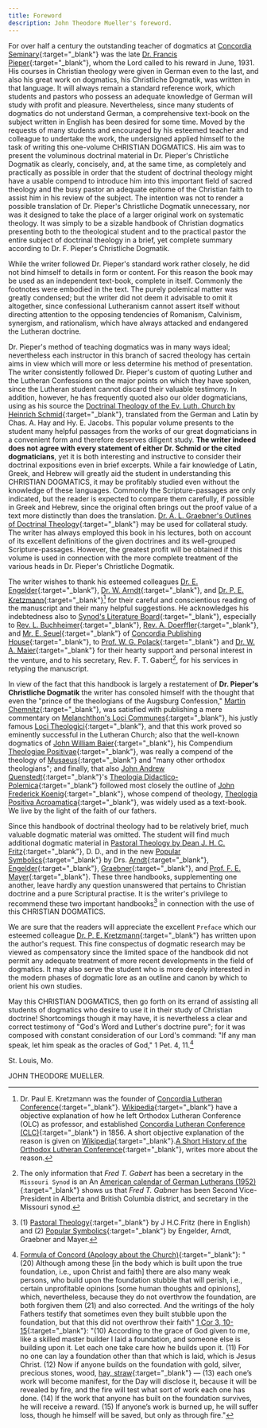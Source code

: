 ```yaml
---
title: Foreword
description: John Theodore Mueller's foreword.
---
```


For over half a century the outstanding teacher of dogmatics at [Concordia Seminary](https://www.csl.edu/){:target="_blank"} was the late [Dr. Francis Pieper](https://concordiahistoricalinstitute.org/presidents/president-pieper/){:target="_blank"}, whom the Lord called to his reward in June, 1931. His courses in Christian theology were given in German even to the last, and also his great work on dogmatics, his Christliche Dogmatik, was written in that language. It will always remain a standard reference work, which students and pastors who possess an adequate knowledge of German will study with profit and pleasure. Nevertheless, since many students of dogmatics do not understand German, a comprehensive text-book on the subject written in English has been desired for some time. Moved by the requests of many students and encouraged by his esteemed teacher and colleague to undertake the work, the undersigned applied himself to the task of writing this one-volume CHRISTIAN DOGMATICS. His aim was to present the voluminous doctrinal material in Dr. Pieper's Christliche Dogmatik as clearly, concisely, and, at the same time, as completely and practically as possible in order that the student of doctrinal theology might have a usable compend to introduce him into this important field of sacred theology and the busy pastor an adequate epitome of the Christian faith to assist him in his review of the subject. The intention was not to render a possible translation of Dr. Pieper's Christliche Dogmatik unnecessary, nor was it designed to take the place of a larger original work on systematic theology. It was simply to be a sizable handbook of Christian dogmatics presenting both to the theological student and to the practical pastor the entire subject of doctrinal theology in a brief, yet complete summary according to Dr. F. Pieper's Christliche Dogmatik.

While the writer followed Dr. Pieper's standard work rather closely, he did not bind himself to details in form or content. For this reason the book may be used as an independent text-book, complete in itself. Commonly the footnotes were embodied in the text. The purely polemical matter was greatly condensed; but the writer did not deem it advisable to omit it altogether, since confessional Lutheranism cannot assert itself without directing attention to the opposing tendencies of Romanism, Calvinism, synergism, and rationalism, which have always attacked and endangered the Lutheran doctrine.

Dr. Pieper's method of teaching dogmatics was in many ways ideal; nevertheless each instructor in this branch of sacred theology has certain aims in view which will more or less determine his method of presentation. The writer consistently followed Dr. Pieper's custom of quoting Luther and the Lutheran Confessions on the major points on which they have spoken, since the Lutheran student cannot discard their valuable testimony. In addition, however, he has frequently quoted also our older dogmaticians, using as his source the [Doctrinal Theology of the Ev. Luth. Church by Heinrich Schmid](https://archive.org/details/doctrinaltheolog00schmuoft){:target="_blank"}, translated from the German and Latin by Chas. A. Hay and Hy. E. Jacobs. This popular volume presents to the student many helpful passages from the works of our great dogmaticians in a convenient form and therefore deserves diligent study. **The writer indeed does not agree with every statement of either Dr. Schmid or the cited dogmaticians**, yet it is both interesting and instructive to consider their doctrinal expositions even in brief excerpts. While a fair knowledge of Latin, Greek, and Hebrew will greatly aid the student in understanding this CHRISTIAN DOGMATICS, it may be profitably studied even without the knowledge of these languages. Commonly the Scripture-passages are only indicated, but the reader is expected to compare them carefully, if possible in Greek and Hebrew, since the original often brings out the proof value of a text more distinctly than does the translation. [Dr. A. L. Graebner's Outlines of Doctrinal Theology](https://www.concordialutheranconf.com/2012/07/02/christ-our-divine-prophet-excerpt-from-a-l-graebner-outlines-of-doctrinal-theology/){:target="_blank"} may be used for collateral study. The writer has always employed this book in his lectures, both on account of its excellent definitions of the given doctrines and its well-grouped Scripture-passages. However, the greatest profit will be obtained if this volume is used in connection with the more complete treatment of the various heads in Dr. Pieper's Christliche Dogmatik.

The writer wishes to thank his esteemed colleagues [Dr. E. Engelder](https://media.ctsfw.edu/Person/Details/664){:target="_blank"}, [Dr. W. Arndt](https://media.ctsfw.edu/Person/Details/669){:target="_blank"}, and [Dr. P. E. Kretzmann](https://hymnary.org/person/Kretzmann_Paul){:target="_blank"}[^1] for their careful and conscientious reading of the manuscript and their many helpful suggestions. He acknowledges his indebtedness also to [Synod's Literature Board](https://concordiahistoricalinstitute.org/a-0010/){:target="_blank"}, especially to [Rev. L. Buchheimer](https://media.ctsfw.edu/Home/SearchTitle?search=Buchheimer&authorFacet=+Louis+Balthaser+Buchheimer+&headingFacet=&journalFacet=&contentFacet=&formatFacet=&dateFacet=){:target="_blank"}, [Rev. A. Doerffler](https://www.newspapers.com/article/st-louis-post-dispatch-rev-alfred-doer/32862099/){:target="_blank"}, and [Mr. E. Seuel](https://cyclopedia.lcms.org/definitions?mode=index&page=0&index=SEUEL.JOHANNEDMUND&definition=0032CF89-B266-EE11-9148-0050563F0205){:target="_blank"} of [Concordia Publishing House](https://www.cph.org/){:target="_blank"}, to [Prof. W. G. Polack](https://scholar.csl.edu/ctm/vol21/iss1/46/){:target="_blank"} and [Dr. W. A. Maier](https://en.wikipedia.org/wiki/Walter_A._Maier){:target="_blank"} for their hearty support and personal interest in the venture, and to his secretary, Rev. F. T. Gabert[^2], for his services in retyping the manuscript.

In view of the fact that this handbook is largely a restatement of **Dr. Pieper's Christliche Dogmatik** the writer has consoled himself with the thought that even the "prince of the theologians of the Augsburg Confession," [Martin Chemnitz](https://en.wikipedia.org/wiki/Martin_Chemnitz){:target="_blank"}, was satisfied with publishing a mere commentary on [Melanchthon's Loci Communes](https://archive.org/details/locicommunesofph0000mela/mode/2up){:target="_blank"}, his justly famous [Loci Theologici](https://openlibrary.org/books/OL2189095M/Loci_theologici){:target="_blank"}, and that this work proved so eminently successful in the Lutheran Church; also that the well-known dogmatics of [John William Baier](https://en.wikipedia.org/wiki/Johann_Wilhelm_Baier){:target="_blank"}, his Compendium [Theologiae Positivae](https://www.projectwittenberg.org/pub/resources/text/wittenberg/wittenberg-baier.html){:target="_blank"}, was really a compend of the theology of [Musaeus](https://en.wikipedia.org/wiki/Johannes_Musaeus){:target="_blank"} and "many other orthodox theologians"; and finally, that also [John Andrew Quenstedt](https://en.wikipedia.org/wiki/Johannes_Andreas_Quenstedt){:target="_blank"}'s [Theologia Didactico-Polemica](https://ia801609.us.archive.org/20/items/doctrinaltheolog00schm/doctrinaltheolog00schm.pdf){:target="_blank"} followed most closely the outline of [John Frederick Koenig](https://en.wikipedia.org/wiki/Friedrich_Koenig){:target="_blank"}, whose compend of theology, [Theologia Positiva Acroamatica](https://books.google.com.ph/books/about/Johann_Friedrich_K%C3%B6nig_Theologia_positi.html?id=7DBche5znMsC&redir_esc=y){:target="_blank"}, was widely used as a text-book. We live by the light of the faith of our fathers. 

Since this handbook of doctrinal theology had to be relatively brief, much valuable dogmatic material was omitted. The student will find much additional dogmatic material in [Pastoral Theology by Dean J. H. C. Fritz](https://archive.org/details/pastoraltheology0000john){:target="_blank"}, D. D., and in the new [Popular Symbolics](https://archive.org/details/MN41551ucmf_1){:target="_blank"} by Drs. [Arndt](https://media.ctsfw.edu/Person/Details/669){:target="_blank"}, [Engelder](https://media.ctsfw.edu/Person/Details/664){:target="_blank"}, [Graebner](https://cyclopedia.lcms.org/definitions?mode=filter&page=0&filter=THEODORE%20GRAEBNER&definition=D391DF84-B266-EE11-9148-0050563F0205){:target="_blank"}, and [Prof. F. E. Mayer](https://media.ctsfw.edu/Person/Details/675){:target="_blank"}. These three handbooks, supplementing one another, leave hardly any question unanswered that pertains to Christian doctrine and a pure Scriptural practise. It is the writer's privilege to recommend these two important handbooks[^3] in connection with the use of this CHRISTIAN DOGMATICS.

We are sure that the readers will appreciate the excellent `Preface` which our esteemed colleague [Dr. P. E. Kretzmann](https://cyclopedia.lcms.org/definitions?mode=index&page=0&index=KRETZMANN.PAULEDWARD&definition=9C99DF84-B266-EE11-9148-0050563F0205){:target="_blank"} has written upon the author's request. This fine conspectus of dogmatic research may be viewed as compensatory since the limited space of the handbook did not permit any adequate treatment of more recent developments in the field of dogmatics. It may also serve the student who is more deeply interested in the modern phases of dogmatic lore as an outline and canon by which to orient his own studies.

May this CHRISTIAN DOGMATICS, then go forth on its errand of assisting all students of dogmatics who desire to use it in their study of Christian doctrine! Shortcomings though it may have, it is nevertheless a clear and correct testimony of "God's Word and Luther's doctrine pure"; for it was composed with constant consideration of our Lord's command: "If any man speak, let him speak as the oracles of God," 1 Pet. 4, 11.[^4]

St. Louis, Mo.

JOHN THEODORE MUELLER.

[^1]: Dr. Paul E. Kretzmann was the founder of [Concordia Lutheran Conference](https://en.wikipedia.org/wiki/Concordia_Lutheran_Conference){:target="_blank"}. [Wikipedia](https://en.wikipedia.org/wiki/Concordia_Lutheran_Conference){:target="_blank"} have a objective explanation of how he left Orthodox Lutheran Conference (OLC) as professor, and established [Concordia Lutheran Conference (CLC)](https://www.concordialutheranconf.com/){:target="_blank"} in 1856. A short objective explanation of the reason is given on [Wikipedia](https://en.wikipedia.org/wiki/Concordia_Lutheran_Conference){:target="_blank"}.[A Short History of the Orthodox Lutheran Conference](https://www.concordialutheranconf.com/2010/02/22/a-short-history-of-the-orthodox-lutheran-conference/){:target="_blank"}, writes more about the reason.
[^2]: The only information that _Fred T. Gabert_ has been a secretary in the `Missouri Synod` is an 
An [American calendar of German Lutherans (1952)](https://archive.org/details/amerikanischerka00sain/page/62/mode/2up){:target="_blank"} shows us that _Fred T. Gabner_ has been Second Vice-President in Alberta and British Columbia district, and secretary in the Missouri synod.
[^3]: (1) [Pastoral Theology](https://www.projectwittenberg.org/pub/resources/text/wittenberg/wittenberg-baier.html){:target="_blank"} by J H.C.Fritz (here in English) and (2) [Popular Symbolics](https://archive.org/details/MN41551ucmf_1){:target="_blank"} by Engelder, Arndt, Graebner and Mayer.
[^4]: [Formula of Concord (Apology about the Church)](https://boc.confident.faith/ap-vii-0021){:target="_blank"}: "(20) Although among these [in the body which is built upon the true foundation, i.e., upon Christ and faith] there are also many weak persons, who build upon the foundation stubble that will perish, i.e., certain unprofitable opinions [some human thoughts and opinions], which, nevertheless, because they do not overthrow the foundation, are both forgiven them (21) and also corrected. And the writings of the holy Fathers testify that sometimes even they built stubble upon the foundation, but that this did not overthrow their faith" [1 Cor 3, 10-15](https://biblehub.com/1_corinthians/3-10.htm){:target="_blank"}: "(10) According to the grace of God given to me, like a skilled master builder I laid a foundation, and someone else is building upon it. Let each one take care how he builds upon it. (11) For no one can lay a foundation other than that which is laid, which is Jesus Christ. (12) Now if anyone builds on the foundation with gold, silver, precious stones, wood, [hay, straw](https://archive.org/details/thebookofconcord00unknuoft/page/166/mode/2up){:target="_blank"} — (13) each one’s work will become manifest, for the Day will disclose it, because it will be revealed by fire, and the fire will test what sort of work each one has done. (14) If the work that anyone has built on the foundation survives, he will receive a reward. (15) If anyone’s work is burned up, he will suffer loss, though he himself will be saved, but only as through fire."
